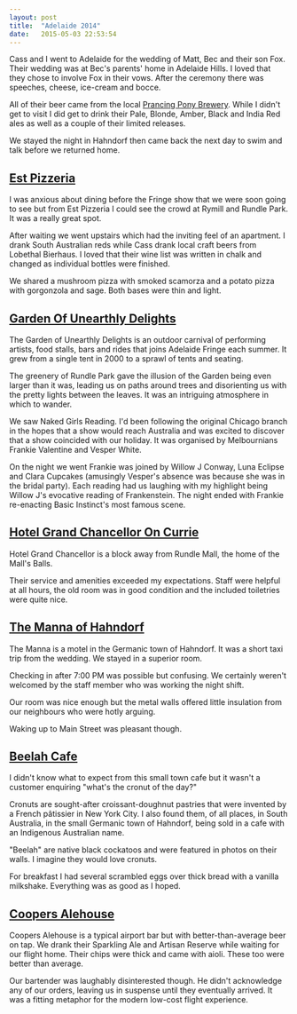 ```yaml
---
layout: post
title:  "Adelaide 2014"
date:   2015-05-03 22:53:54
---
```


Cass and I went to Adelaide for the wedding of Matt, Bec and their son Fox.
Their wedding was at Bec's parents' home in Adelaide Hills.
I loved that they chose to involve Fox in their vows.
After the ceremony there was speeches, cheese, ice-cream and bocce.

All of their beer came from the local [Prancing Pony Brewery][].
While I didn't get to visit I did get to drink their Pale, Blonde, Amber, Black and India Red ales as well as a couple of their limited releases.

[Prancing Pony Brewery]: http://prancingponybrewery.com.au

We stayed the night in Hahndorf then came back the next day to swim and talk before we returned home.

## [Est Pizzeria](http://yelp.com/biz/est-pizzeria-adelaide)

I was anxious about dining before the Fringe show that we were soon going to see but from Est Pizzeria I could see the crowd at Rymill and Rundle Park.
It was a really great spot.

After waiting we went upstairs which had the inviting feel of an apartment.
I drank South Australian reds while Cass drank local craft beers from Lobethal Bierhaus.
I loved that their wine list was written in chalk and changed as individual bottles were finished.

We shared a mushroom pizza with smoked scamorza and a potato pizza with gorgonzola and sage.
Both bases were thin and light.

## [Garden Of Unearthly Delights](http://yelp.com/biz/garden-of-unearthly-delights-adelaide)

The Garden of Unearthly Delights is an outdoor carnival of performing artists, food stalls, bars and rides that joins Adelaide Fringe each summer.
It grew from a single tent in 2000 to a sprawl of tents and seating.

The greenery of Rundle Park gave the illusion of the Garden being even larger than it was, leading us on paths around trees and disorienting us with the pretty lights between the leaves.
It was an intriguing atmosphere in which to wander.

We saw Naked Girls Reading.
I'd been following the original Chicago branch in the hopes that a show would reach Australia and was excited to discover that a show coincided with our holiday.
It was organised by Melbournians Frankie Valentine and Vesper White.

On the night we went Frankie was joined by Willow J Conway, Luna Eclipse and Clara Cupcakes (amusingly Vesper's absence was because she was in the bridal party).
Each reading had us laughing with my highlight being Willow J's evocative reading of Frankenstein.
The night ended with Frankie re-enacting Basic Instinct's most famous scene.

## [Hotel Grand Chancellor On Currie](http://yelp.com/biz/hotel-grand-chancellor-on-currie-adelaide)

Hotel Grand Chancellor is a block away from Rundle Mall, the home of the Mall's Balls.

Their service and amenities exceeded my expectations.
Staff were helpful at all hours, the old room was in good condition and the included toiletries were quite nice.

## [The Manna of Hahndorf](http://yelp.com/biz/the-manna-of-hahndorf-hahndorf-2)

The Manna is a motel in the Germanic town of Hahndorf.
It was a short taxi trip from the wedding.
We stayed in a superior room.

Checking in after 7:00 PM was possible but confusing.
We certainly weren't welcomed by the staff member who was working the night shift.

Our room was nice enough but the metal walls offered little insulation from our neighbours who were hotly arguing.

Waking up to Main Street was pleasant though.

## [Beelah Cafe](http://yelp.com/biz/beelah-cafe-hahndorf)

I didn't know what to expect from this small town cafe but it wasn't a customer enquiring "what's the cronut of the day?"

Cronuts are sought-after croissant-doughnut pastries that were invented by a French pâtissier in New York City.
I also found them, of all places, in South Australia, in the small Germanic town of Hahndorf, being sold in a cafe with an Indigenous Australian name.

"Beelah" are native black cockatoos and were featured in photos on their walls.
I imagine they would love cronuts.

For breakfast I had several scrambled eggs over thick bread with a vanilla milkshake.
Everything was as good as I hoped.

## [Coopers Alehouse](http://yelp.com/biz/coopers-alehouse-adelaide-airport)

Coopers Alehouse is a typical airport bar but with better-than-average beer on tap.
We drank their Sparkling Ale and Artisan Reserve while waiting for our flight home.
Their chips were thick and came with aioli.
These too were better than average.

Our bartender was laughably disinterested though.
He didn't acknowledge any of our orders, leaving us in suspense until they eventually arrived.
It was a fitting metaphor for the modern low-cost flight experience.